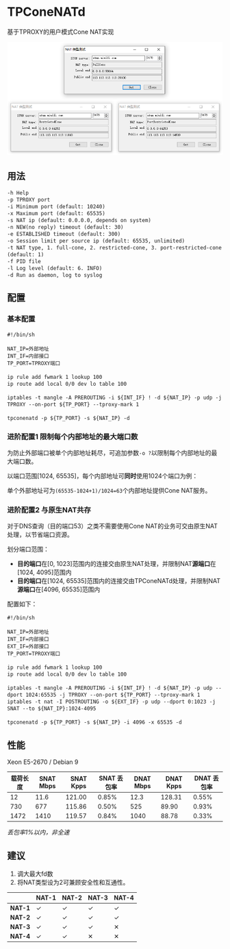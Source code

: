 # TPConeNATd
基于TPROXY的用户模式Cone NAT实现

![](https://raw.githubusercontent.com/claw6148/TPConeNATd/master/screenshot.png)

## 用法

```
-h Help
-p TPROXY port
-i Minimum port (default: 10240)
-x Maximum port (default: 65535)
-s NAT ip (default: 0.0.0.0, depends on system)
-n NEW(no reply) timeout (default: 30)
-e ESTABLISHED timeout (default: 300)
-o Session limit per source ip (default: 65535, unlimited)
-t NAT type, 1. full-cone, 2. restricted-cone, 3. port-restricted-cone (default: 1)
-f PID file
-l Log level (default: 6. INFO)
-d Run as daemon, log to syslog
```

## 配置

### 基本配置

```
#!/bin/sh

NAT_IP=外部地址
INT_IF=内部接口
TP_PORT=TPROXY端口

ip rule add fwmark 1 lookup 100
ip route add local 0/0 dev lo table 100

iptables -t mangle -A PREROUTING -i ${INT_IF} ! -d ${NAT_IP} -p udp -j TPROXY --on-port ${TP_PORT} --tproxy-mark 1

tpconenatd -p ${TP_PORT} -s ${NAT_IP} -d
```

### 进阶配置1 限制每个内部地址的最大端口数

为防止外部端口被单个内部地址耗尽，可追加参数`-o ?`以限制每个内部地址的最大端口数。

以端口范围[1024, 65535]，每个内部地址可**同时**使用1024个端口为例：

单个外部地址可为`(65535-1024+1)/1024=63`个内部地址提供Cone NAT服务。

### 进阶配置2 与原生NAT共存

对于DNS查询（目的端口53）之类不需要使用Cone NAT的业务可交由原生NAT处理，以节省端口资源。

划分端口范围：

- **目的端口**在[0, 1023]范围内的连接交由原生NAT处理，并限制NAT**源端口**在[1024, 4095]范围内
- **目的端口**在[1024, 65535]范围内的连接交由TPConeNATd处理，并限制NAT**源端口**在[4096, 65535]范围内

配置如下：

```
#!/bin/sh

NAT_IP=外部地址
INT_IF=内部接口
EXT_IF=外部接口
TP_PORT=TPROXY端口

ip rule add fwmark 1 lookup 100
ip route add local 0/0 dev lo table 100

iptables -t mangle -A PREROUTING -i ${INT_IF} ! -d ${NAT_IP} -p udp --dport 1024:65535 -j TPROXY --on-port ${TP_PORT} --tproxy-mark 1
iptables -t nat -I POSTROUTING -o ${EXT_IF} -p udp --dport 0:1023 -j SNAT --to ${NAT_IP}:1024-4095

tpconenatd -p ${TP_PORT} -s ${NAT_IP} -i 4096 -x 65535 -d
```

## 性能

Xeon E5-2670 / Debian 9

载荷长度 | SNAT Mbps | SNAT Kpps | SNAT 丢包率 | DNAT Mbps | DNAT Kpps | DNAT 丢包率
-|-|-|-|-|-|-
12 | 11.6 | 121.00 | 0.85% | 12.3 | 128.31 | 0.55%
730 | 677 | 115.86 | 0.50% | 525 | 89.90 | 0.93%
1472 | 1410 | 119.57 | 0.84% | 1040 | 88.78 | 0.33%

*丢包率1%以内，非全速*

## 建议

1. 调大最大fd数
2. 将NAT类型设为2可兼顾安全性和互通性。

&nbsp; | NAT-1 | NAT-2 | NAT-3 | NAT-4
-|-|-|-|-
**NAT-1** | &#10003; | &#10003; | &#10003; | &#10003;
**NAT-2** | &#10003; | &#10003; | &#10003; | &#10003;
**NAT-3** | &#10003; | &#10003; | &#10003; | &#10005;
**NAT-4** | &#10003; | &#10003; | &#10005; | &#10005;
